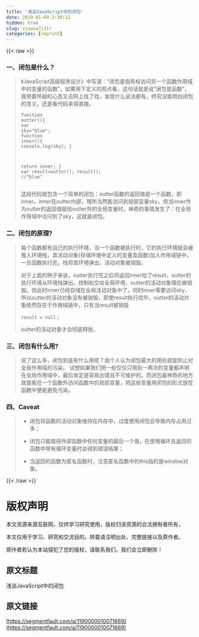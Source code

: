 ```yaml
---
title: '浅谈JavaScript中的闭包' 
date: 2019-01-09 2:30:12
hidden: true
slug: ziuwua7i3lr
categories: [reprint]
---
```


{{< raw >}}

                    
<h3 id="articleHeader0">一、闭包是什么？</h3>
<blockquote>
<p>《JavaScript高级程序设计》中写道：“闭包是指有权访问另一个函数作用域中的变量的函数”，如果用下定义的观点看，这句话就是说“闭包是函数”，我带着怀疑的心态又去网上找了找，发现什么说法都有，终究没能明白闭包的含义，还是看代码来得直接。</p>
<div class="widget-codetool" style="display:none;">
      <div class="widget-codetool--inner">
      <span class="selectCode code-tool" data-toggle="tooltip" data-placement="top" title="" data-original-title="全选"></span>
      <span type="button" class="copyCode code-tool" data-toggle="tooltip" data-placement="top" data-clipboard-text="function outter(){
  var sky=&quot;blue&quot;;
  function inner(){
    console.log(sky);
  }

  return inner;
}
var result=outter();
result();    //&quot;blue&quot;
" title="" data-original-title="复制"></span>
      <span type="button" class="saveToNote code-tool" data-toggle="tooltip" data-placement="top" title="" data-original-title="放进笔记"></span>
      </div>
      </div><pre class="hljs javascript"><code><span class="hljs-function"><span class="hljs-keyword">function</span> <span class="hljs-title">outter</span>(<span class="hljs-params"></span>)</span>{
  <span class="hljs-keyword">var</span> sky=<span class="hljs-string">"blue"</span>;
  <span class="hljs-function"><span class="hljs-keyword">function</span> <span class="hljs-title">inner</span>(<span class="hljs-params"></span>)</span>{
    <span class="hljs-built_in">console</span>.log(sky);
  }

  <span class="hljs-keyword">return</span> inner;
}
<span class="hljs-keyword">var</span> result=outter();
result();    <span class="hljs-comment">//"blue"</span>
</code></pre>
<p>这段代码就包含一个简单的闭包：outter函数的返回值是一个函数，即inner。inner在outter内部，理所当然能访问到局部变量sky，但当inner作为outter的返回值赋给outter外的全局变量时，神奇的事情发生了：在全局作用域中访问到了sky，这就是闭包。</p>
</blockquote>
<h3 id="articleHeader1">二、闭包的原理?</h3>
<blockquote>
<p>每个函数都有自己的执行环境，当一个函数被执行时，它的执行环境就会被推入环境栈，其活动对象(存储环境中定义的变量及函数)加入作用域链中，一旦函数执行完，栈将其环境弹出，活动对象被销毁。</p>
<p>对于上面的例子来说，outter执行完之后将返回inner给了result，outter的执行环境从环境栈弹出，控制权交给全局环境，outter的活动对象理应被销毁。但此时inner已经存储在全局活动对象中了，同时inner需要访问sky，所以outter的活动对象没有被销毁，即使result执行完毕，outter的活动对象依然存在于作用域链中，只有当result被销毁</p>
<div class="widget-codetool" style="display:none;">
      <div class="widget-codetool--inner">
      <span class="selectCode code-tool" data-toggle="tooltip" data-placement="top" title="" data-original-title="全选"></span>
      <span type="button" class="copyCode code-tool" data-toggle="tooltip" data-placement="top" data-clipboard-text="result = null；" title="" data-original-title="复制"></span>
      <span type="button" class="saveToNote code-tool" data-toggle="tooltip" data-placement="top" title="" data-original-title="放进笔记"></span>
      </div>
      </div><pre class="hljs ini"><code style="word-break: break-word; white-space: initial;"><span class="hljs-attr">result</span> = null；</code></pre>
<p>outter的活动对象才会彻底释放。</p>
</blockquote>
<h3 id="articleHeader2">三、闭包有什么用?</h3>
<blockquote><p>说了这么多，闭包到底有什么用呢？我个人认为闭包最大的用处就是防止对全局作用域的污染。 试想如果我们把一些仅仅只用到一两次的变量都声明在全局作用域中，最后肯定是容易出错且不可维护的。而闭包最神奇的地方就是能在一个函数外访问函数中的局部变量，把这些变量用闭包的形式放在函数中便能避免污染。</p></blockquote>
<h3 id="articleHeader3">四、Caveat</h3>
<blockquote><ul>
<li><p>闭包将函数的活动对象维持在内存中，过度使用闭包会导致内存占用过多；</p></li>
<li><p>闭包只能取得外部函数中任何变量的最后一个值，在使用循环且返回的函数中带有循环变量时会得到错误结果；</p></li>
<li><p>当返回的函数为匿名函数时，注意匿名函数中的this指的是window对象。</p></li>
</ul></blockquote>

                
{{< /raw >}}

# 版权声明
本文资源来源互联网，仅供学习研究使用，版权归该资源的合法拥有者所有，

本文仅用于学习、研究和交流目的。转载请注明出处、完整链接以及原作者。

原作者若认为本站侵犯了您的版权，请联系我们，我们会立即删除！

## 原文标题
浅谈JavaScript中的闭包

## 原文链接
[https://segmentfault.com/a/1190000010071669](https://segmentfault.com/a/1190000010071669)

